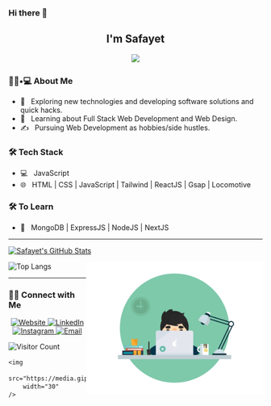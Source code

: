 ### Hi there 👋
<h2 align="center">I'm Safayet</h2>

<p align="center">
	<img
		src="https://media.giphy.com/media/M9gbBd9nbDrOTu1Mqx/giphy.gif"
		width="230"
	/>
</p>

<h3>👨🏻•💻 About Me</h3>
<ul>
	<li>
		🤔 &nbsp; Exploring new technologies and developing software solutions and
		quick hacks.
	</li>
	<li>🌱 &nbsp; Learning about Full Stack Web Development and Web Design.</li>
	<li>✍️ &nbsp; Pursuing Web Development as hobbies/side hustles.</li>
</ul>

<h3>🛠 Tech Stack</h3>
<ul>
	<li>💻 &nbsp; JavaScript</li>
	<li>
		🌐 &nbsp; HTML | CSS | JavaScript | Tailwind | ReactJS | Gsap | Locomotive
	</li>
</ul>

<h3>🛠 To Learn</h3>
<ul>
	<li>🔧 &nbsp; MongoDB | ExpressJS | NodeJS | NextJS</li>
</ul>

<hr />

<p align="center">
	

[![Safayet's GitHub
	Stats](https://github-readme-stats.vercel.app/api?username=safayet35&show_icons=true)](https://github.com/safayet35)


 
</p>

<p align="center">
	<img
		src="https://github.com/nirala69/nirala69/blob/master/70804f7e25b11f29db904f2fa7b4cd9d.gif"
		width="350"
		align="right"
	/>


![Top Langs](https://github-readme-stats.vercel.app/api/top-langs/?username=safayet35&show_icons=true)
 
</p>

<hr />

<h3>🤝🏻 Connect with Me</h3>
<p align="center">
	<a href="https://safayetrahman.netlify.app/">
		<img
			alt="Website"
			src="https://img.shields.io/badge/safayetrahman.netlify.app-black?style=flat-square&logo=google-chrome"
		/>
	</a>
	<a
		href="https://www.linkedin.com/in/safayet-rahman-370a78275?utm_source=share&utm_campaign=share_via&utm_content=profile&utm_medium=android_app"
	>
		<img
			alt="LinkedIn"
			src="https://img.shields.io/badge/LinkedIn-Safayet%20Rahman-blue?style=flat-square&logo=linkedin"
		/>
	</a>
	<a href="https://www.instagram.com/ig.safu/">
		<img
			alt="Instagram"
			src="https://img.shields.io/badge/Instagram-i__disbalance-black?style=flat-square&logo=instagram"
		/>
	</a>
	<a href="mailto:sfsafayet35@gmail.com">
		<img
			alt="Email"
			src="https://img.shields.io/badge/Email-sfsafayet35@gmail.com-blue?style=flat-square&logo=gmail"
		/>
	</a>
</p>

<p align="center">

![Visitor Count](https://visitor-badge.laobi.icu/badge?page_id=safayet35)
 
	<img
		src="https://media.giphy.com/media/dxn6fRlTIShoeBr69N/giphy.gif"
		width="30"
	/>
</p>
